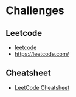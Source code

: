 # Challenges
## Leetcode
- [leetcode](./leetcode)
- https://leetcode.com/
## Cheatsheet
- [LeetCode Cheatsheet](https://leetcode.com/explore/interview/card/cheatsheets/)
